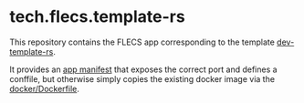# tech.flecs.template-rs

This repository contains the FLECS app corresponding to the template [dev-template-rs](https://github.com/FLECS-Technologies/dev-template-rs).

It provides an [app manifest](./manifest.json) that exposes the correct port and defines a conffile, but otherwise simply copies the existing docker image via the [docker/Dockerfile](./docker/Dockerfile).
